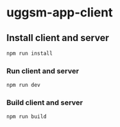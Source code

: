 # uggsm-app-client

## Install client and server

```sh
npm run install
```

### Run client and server

```sh
npm run dev
```

### Build client and server

```sh
npm run build
```
